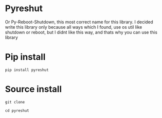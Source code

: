 # Pyreshut
Or Py-Reboot-Shutdown, this most correct name for this library.
I decided write this library only because all ways which
I found, use os util like shutdown or reboot, but I didnt 
like this way, and thats why you can use this library 


# Pip install 
```
pip install pyreshut
```

# Source install
```
git clone

cd pyreshut




```
